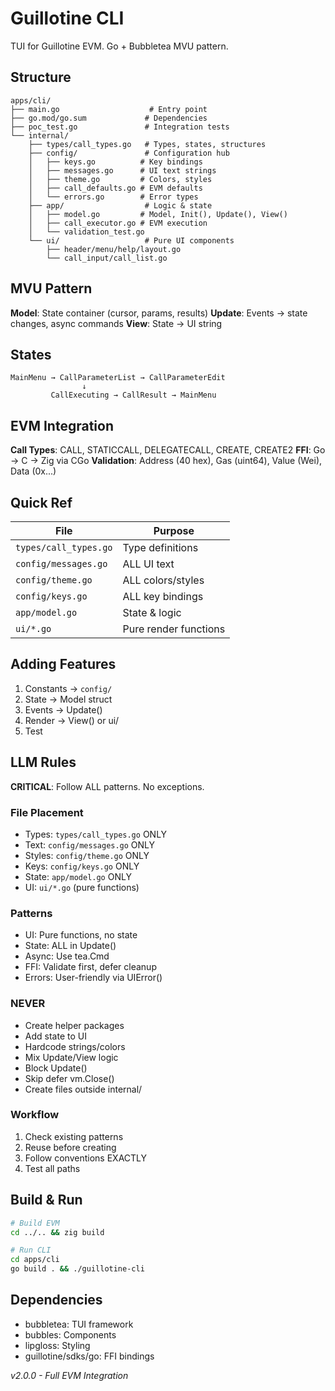 # Guillotine CLI

TUI for Guillotine EVM. Go + Bubbletea MVU pattern.

## Structure

```
apps/cli/
├── main.go                    # Entry point
├── go.mod/go.sum             # Dependencies
├── poc_test.go               # Integration tests
└── internal/
    ├── types/call_types.go   # Types, states, structures
    ├── config/               # Configuration hub
    │   ├── keys.go          # Key bindings
    │   ├── messages.go      # UI text strings
    │   ├── theme.go         # Colors, styles
    │   ├── call_defaults.go # EVM defaults
    │   └── errors.go        # Error types
    ├── app/                  # Logic & state
    │   ├── model.go         # Model, Init(), Update(), View()
    │   ├── call_executor.go # EVM execution
    │   └── validation_test.go
    └── ui/                   # Pure UI components
        ├── header/menu/help/layout.go
        └── call_input/call_list.go
```

## MVU Pattern

**Model**: State container (cursor, params, results)
**Update**: Events → state changes, async commands
**View**: State → UI string

## States

```
MainMenu → CallParameterList → CallParameterEdit
                ↓
         CallExecuting → CallResult → MainMenu
```

## EVM Integration

**Call Types**: CALL, STATICCALL, DELEGATECALL, CREATE, CREATE2
**FFI**: Go → C → Zig via CGo
**Validation**: Address (40 hex), Gas (uint64), Value (Wei), Data (0x...)

## Quick Ref

| File | Purpose |
|------|---------|
| `types/call_types.go` | Type definitions |
| `config/messages.go` | ALL UI text |
| `config/theme.go` | ALL colors/styles |
| `config/keys.go` | ALL key bindings |
| `app/model.go` | State & logic |
| `ui/*.go` | Pure render functions |

## Adding Features

1. Constants → `config/`
2. State → Model struct
3. Events → Update()
4. Render → View() or ui/
5. Test

## LLM Rules

**CRITICAL**: Follow ALL patterns. No exceptions.

### File Placement
- Types: `types/call_types.go` ONLY
- Text: `config/messages.go` ONLY
- Styles: `config/theme.go` ONLY
- Keys: `config/keys.go` ONLY
- State: `app/model.go` ONLY
- UI: `ui/*.go` (pure functions)

### Patterns
- UI: Pure functions, no state
- State: ALL in Update()
- Async: Use tea.Cmd
- FFI: Validate first, defer cleanup
- Errors: User-friendly via UIError()

### NEVER
- Create helper packages
- Add state to UI
- Hardcode strings/colors
- Mix Update/View logic
- Block Update()
- Skip defer vm.Close()
- Create files outside internal/

### Workflow
1. Check existing patterns
2. Reuse before creating
3. Follow conventions EXACTLY
4. Test all paths

## Build & Run

```bash
# Build EVM
cd ../.. && zig build

# Run CLI
cd apps/cli
go build . && ./guillotine-cli
```

## Dependencies
- bubbletea: TUI framework
- bubbles: Components
- lipgloss: Styling
- guillotine/sdks/go: FFI bindings

*v2.0.0 - Full EVM Integration*